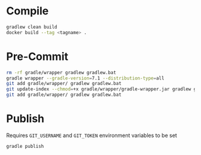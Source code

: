 # Compile
```bash
gradlew clean build
docker build --tag <tagname> .
```

# Pre-Commit
```bash
rm -rf gradle/wrapper gradlew gradlew.bat
gradle wrapper --gradle-version=7.1 --distribution-type=all
git add gradle/wrapper/ gradlew gradlew.bat
git update-index --chmod=+x gradle/wrapper/gradle-wrapper.jar gradlew gradlew.bat
git add gradle/wrapper/ gradlew gradlew.bat
```

# Publish
Requires `GIT_USERNAME` and `GIT_TOKEN` environment variables to be set
```bash
gradle publish
```
